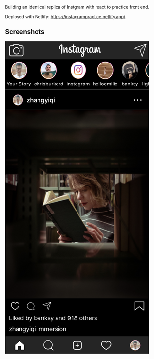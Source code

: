 Building an identical replica of Instgram with react to practice front end.

Deployed with Netlify:
https://instagrampractice.netlify.app/

## Screenshots

!["Home Page"](https://github.com/TylerZhang00/Instagram/blob/master/src/assets/screenshots/Screenshot3.png?raw=true)
